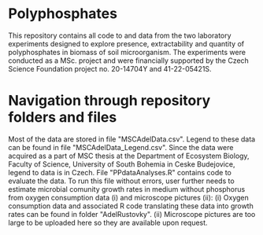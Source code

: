 # Polyphosphates
This repository contains all code to and data from the two laboratory experiments designed to explore presence, extractability and quantity of polyphosphates in biomass of soil microorganism. The experiments were conducted as a MSc. project and were financially supported by the Czech Science Foundation project no. 20-14704Y and 41-22-05421S.
# Navigation through repository folders and files
Most of the data are stored in file "MSCAdelData.csv". Legend to these data can be found in file "MSCAdelData_Legend.csv". Since the data were acquired as a part of MSC thesis at the Department of Ecosystem Biology, Faculty of Science, University of South Bohemia in Ceske Budejovice, legend to data is in Czech. 
File "PPdataAnalyses.R" contains code to evaluate the data. To run this file without errors, user further needs to estimate microbial comunity growth rates in medium without phosphorus from oxygen consumption data (i) and microscope pictures (ii):
(i) Oxygen consumption data and associated R code translating these data into growth rates can be found in folder "AdelRustovky".
(ii) Microscope pictures are too large to be uploaded here so they are available upon request.
